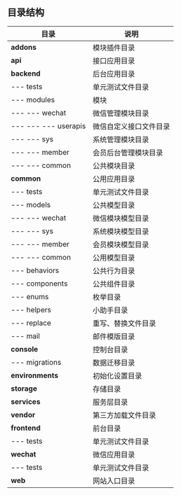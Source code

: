 ## 目录结构

目录 | 说明
---|---
**addons** | 模块插件目录
**api** | 接口应用目录
**backend** | 后台应用目录
--- tests | 单元测试文件目录
--- modules | 模块
--- --- wechat | 微信管理模块目录
--- --- --- userapis | 微信自定义接口文件目录
--- --- sys | 系统管理模块目录
--- --- member | 会员后台管理模块目录
--- --- common | 公共模块目录
**common** | 公用应用目录
--- tests | 单元测试文件目录
--- models | 公共模型目录
--- --- wechat | 微信模块模型目录
--- --- sys | 系统模块模型目录
--- --- member | 会员模块模型目录
--- --- common | 公用模型目录
--- behaviors | 公共行为目录
--- components | 公共组件目录
--- enums | 枚举目录
--- helpers | 小助手目录
--- replace | 重写、替换文件目录
--- mail | 邮件模版目录
**console** | 控制台目录
--- migrations | 数据迁移目录
**environments** | 初始化设置目录
**storage** | 存储目录
**services** | 服务层目录
**vendor** | 第三方加载文件目录
**frontend** | 前台目录
--- tests | 单元测试文件目录
**wechat** | 微信应用目录
--- tests | 单元测试文件目录
**web** | 网站入口目录